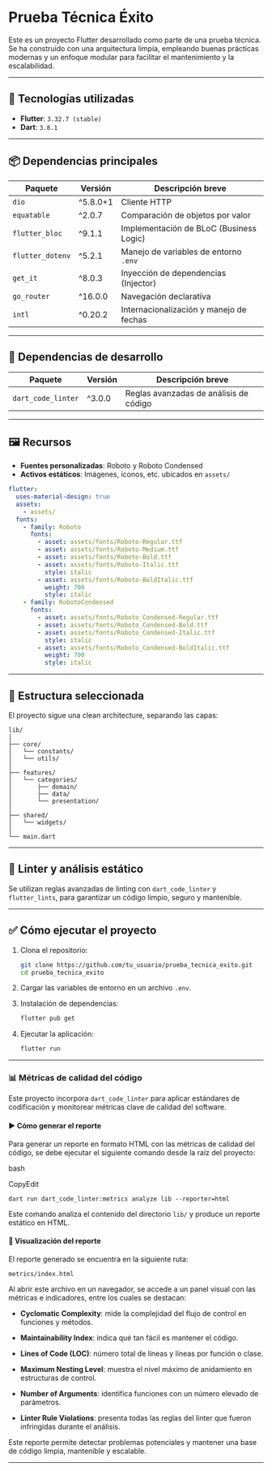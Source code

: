 
# Prueba Técnica Éxito

Este es un proyecto Flutter desarrollado como parte de una prueba técnica. Se ha construido con una arquitectura limpia, empleando buenas prácticas modernas y un enfoque modular para facilitar el mantenimiento y la escalabilidad.

---

## 🚀 Tecnologías utilizadas

- **Flutter**: `3.32.7 (stable)`
- **Dart**: `3.8.1`

---

## 📦 Dependencias principales

| Paquete           | Versión      | Descripción breve                              |
|-------------------|--------------|-----------------------------------------------|
| `dio`             | ^5.8.0+1     | Cliente HTTP                                  |
| `equatable`       | ^2.0.7       | Comparación de objetos por valor              |
| `flutter_bloc`    | ^9.1.1       | Implementación de BLoC (Business Logic)       |
| `flutter_dotenv`  | ^5.2.1       | Manejo de variables de entorno `.env`         |
| `get_it`          | ^8.0.3       | Inyección de dependencias (Injector)         |
| `go_router`       | ^16.0.0      | Navegación declarativa                        |
| `intl`            | ^0.20.2      | Internacionalización y manejo de fechas       |

---

## 🧪 Dependencias de desarrollo

| Paquete              | Versión      | Descripción breve                        |
|----------------------|--------------|------------------------------------------|
| `dart_code_linter`   | ^3.0.0       | Reglas avanzadas de análisis de código   |

---

## 🖼️ Recursos

- **Fuentes personalizadas**: Roboto y Roboto Condensed
- **Activos estáticos**: Imágenes, íconos, etc. ubicados en `assets/`

```yaml
flutter:
  uses-material-design: true
  assets:
    - assets/
  fonts:
    - family: Roboto
      fonts:
        - asset: assets/fonts/Roboto-Regular.ttf
        - asset: assets/fonts/Roboto-Medium.ttf
        - asset: assets/fonts/Roboto-Bold.ttf
        - asset: assets/fonts/Roboto-Italic.ttf
          style: italic
        - asset: assets/fonts/Roboto-BoldItalic.ttf
          weight: 700
          style: italic
    - family: RobotoCondensed
      fonts:
        - asset: assets/fonts/Roboto_Condensed-Regular.ttf
        - asset: assets/fonts/Roboto_Condensed-Bold.ttf
        - asset: assets/fonts/Roboto_Condensed-Italic.ttf
          style: italic
        - asset: assets/fonts/Roboto_Condensed-BoldItalic.ttf
          weight: 700
          style: italic
````

---

## 📁 Estructura seleccionada

El proyecto sigue una clean architecture, separando las capas:

```
lib/
│
├── core/
│   └── constants/
│   └── utils/
│
├── features/
│   └── categories/
│       ├── domain/
│       ├── data/
│       └── presentation/
│
├── shared/
│   └── widgets/
│
└── main.dart
```

---

## 🧹 Linter y análisis estático

Se utilizan reglas avanzadas de linting con `dart_code_linter` y `flutter_lints`, para garantizar un código limpio, seguro y mantenible.

---

## ✅ Cómo ejecutar el proyecto

1. Clona el repositorio:

   ```bash
   git clone https://github.com/tu_usuario/prueba_tecnica_exito.git
   cd prueba_tecnica_exito
   ```

2. Cargar las variables de entorno en un archivo `.env`.

3. Instalación de dependencias:

   ```bash
   flutter pub get
   ```

4. Ejecutar la aplicación:

   ```bash
   flutter run
   ```

---

### 📊 Métricas de calidad del código

Este proyecto incorpora `dart_code_linter` para aplicar estándares de codificación y monitorear métricas clave de calidad del software.

#### ▶️ Cómo generar el reporte

Para generar un reporte en formato HTML con las métricas de calidad del código, se debe ejecutar el siguiente comando desde la raíz del proyecto:

bash

CopyEdit

`dart run dart_code_linter:metrics analyze lib --reporter=html`

Este comando analiza el contenido del directorio `lib/` y produce un reporte estático en HTML.

#### 📁 Visualización del reporte

El reporte generado se encuentra en la siguiente ruta:


`metrics/index.html`

Al abrir este archivo en un navegador, se accede a un panel visual con las métricas e indicadores, entre los cuales se destacan:

-   **Cyclomatic Complexity**: mide la complejidad del flujo de control en funciones y métodos.

-   **Maintainability Index**: indica qué tan fácil es mantener el código.

-   **Lines of Code (LOC)**: número total de líneas y líneas por función o clase.

-   **Maximum Nesting Level**: muestra el nivel máximo de anidamiento en estructuras de control.

-   **Number of Arguments**: identifica funciones con un número elevado de parámetros.

-   **Linter Rule Violations**: presenta todas las reglas del linter que fueron infringidas durante el análisis.

Este reporte permite detectar problemas potenciales y mantener una base de código limpia, mantenible y escalable.

* * * * *